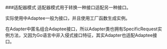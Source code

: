 ###适配器模式
适配器模式用于转换一种接口适配另一种接口。

实际使用中Adaptee一般为接口，并且使用工厂函数生成实例。

在Adapter中匿名组合Adaptee接口，所以Adapter类也拥有SpecificRequest实例方法，又因为Go语言中非入侵式接口特征，其实Adapter也适配Adaptee接口。